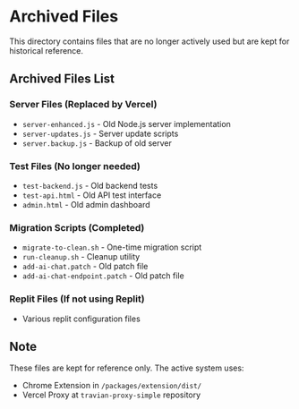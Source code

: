 # Archived Files

This directory contains files that are no longer actively used but are kept for historical reference.

## Archived Files List

### Server Files (Replaced by Vercel)
- `server-enhanced.js` - Old Node.js server implementation
- `server-updates.js` - Server update scripts
- `server.backup.js` - Backup of old server

### Test Files (No longer needed)
- `test-backend.js` - Old backend tests
- `test-api.html` - Old API test interface
- `admin.html` - Old admin dashboard

### Migration Scripts (Completed)
- `migrate-to-clean.sh` - One-time migration script
- `run-cleanup.sh` - Cleanup utility
- `add-ai-chat.patch` - Old patch file
- `add-ai-chat-endpoint.patch` - Old patch file

### Replit Files (If not using Replit)
- Various replit configuration files

## Note
These files are kept for reference only. The active system uses:
- Chrome Extension in `/packages/extension/dist/`
- Vercel Proxy at `travian-proxy-simple` repository